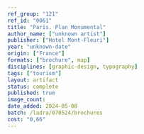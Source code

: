```yaml
---
ref_group: "121"
ref_id: "0061"
title: "Paris. Plan Monumental"
author_name: ["unknown artist"]
publisher: ["Hotel Mont-Fleuri"]
year: "unknown-date"
origin: ["France"]
formats: ["brochure", map]
disciplines: [graphic-design, typography]
tags: ["tourism"]
layout: artifact
status: complete
published: true
image_count:
date_added: 2024-05-08
batch: /ladra/070524/brochures
cost: "0,66"
---
```

